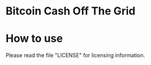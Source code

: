 Bitcoin Cash Off The Grid
=========================



How to use
==========

Please read the file "LICENSE" for licensing information.


